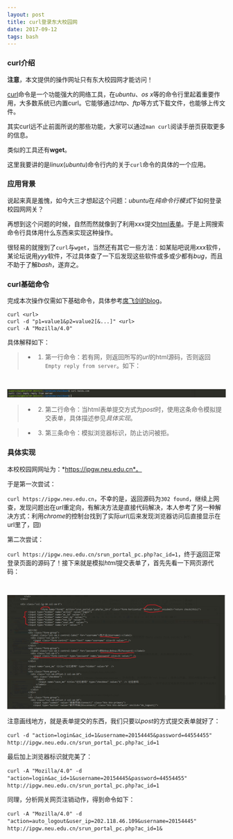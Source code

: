 ```yaml
---
layout: post
title: curl登录东大校园网
date: 2017-09-12
tags: bash
---
```



### curl介绍

**注意**，本文提供的操作网址只有东大校园网才能访问！

[curl](https://baike.baidu.com/item/curl/10098606?fr=aladdin)命令是一个功能强大的网络工具，在*ubuntu*、*os x*等的命令行里起着重要作用，大多数系统已内置curl。它能够通过*http*、*ftp*等方式下载文件，也能够上传文件。

其实curl远不止前面所说的那些功能，大家可以通过`man curl`阅读手册页获取更多的信息。

类似的工具还有**wget**。

这里我要讲的是*linux*(*ubuntu*)命令行内的关于`curl`命令的具体的一个应用。

### 应用背景

说起来真是羞愧，如今大三才想起这个问题：*ubuntu*在*纯命令行模式*下如何登录校园网网关？

再想到这个问题的时候，自然而然就像到了利用xxx提交[html表单](http://www.runoob.com/html/html-forms.html)。于是上网搜索命令行具体用什么东西来实现这种操作。

很轻易的就搜到了`curl`与`wget`，当然还有其它一些方法：如某贴吧说用*xxx*软件，某论坛说用*yyy*软件，不过具体查了一下后发现这些软件或多或少都有*bug*，而且不助于了解*bash*，遂弃之。

### curl基础命令

完成本次操作仅需如下基础命令，具体参考[席飞剑的blog](http://blog.csdn.net/xifeijian/article/details/9367339)。

```
curl <url>
curl -d "p1=value1&p2=value2[&...]" <url>
curl -A "Mozilla/4.0"
```

具体解释如下：
>* 1. 第一行命令：若有网，则返回所写的*url*的html源码，否则返回`Empty reply from server`。如下：

<br/>

![](/images/posts/loginOnSchoolNet/image1.png)

>* 2. 第二行命令：当html表单提交方式为*post*时，使用这条命令模拟提交表单，具体描述参见*具体实现*。

>* 3. 第三条命令：模拟浏览器标识，防止访问被拒。

### 具体实现

本校校园网网址为：*https://ipgw.neu.edu.cn*。

于是第一次尝试：

`curl https://ipgw.neu.edu.cn`，不幸的是，返回源码为`302 found`，继续上网查，发现问题出在*url*重定向，有解决方法是直接代码解决，本人参考了另一种解决方式：利用*chrome*的控制台找到了实际*url*(后来发现浏览器访问后直接显示在url里了，囧)

第二次尝试：

`curl https://ipgw.neu.edu.cn/srun_portal_pc.php?ac_id=1`，终于返回正常登录页面的源码了！接下来就是模拟*html*提交表单了，首先先看一下网页源代码：

<br/>

![](/images/posts/loginOnSchoolNet/image2.png)

注意画线地方，就是表单提交的东西，我们只要以*post*的方式提交表单就好了：

`curl -d "action=login&ac_id=1&username=20154445&password=44554455" http://ipgw.neu.edu.cn/srun_portal_pc.php?ac_id=1`

最后加上浏览器标识就完美了：

`curl -A "Mozilla/4.0" -d "action=login&ac_id=1&username=20154445&password=44554455" http://ipgw.neu.edu.cn/srun_portal_pc.php?ac_id=1`

同理，分析网关网页注销动作，得到命令如下：

`curl -A "Mozilla/4.0" -d "action=auto_logout&user_ip=202.118.46.109&username=20154445" http://ipgw.neu.edu.cn/srun_portal_pc.php?ac_id=1&`

